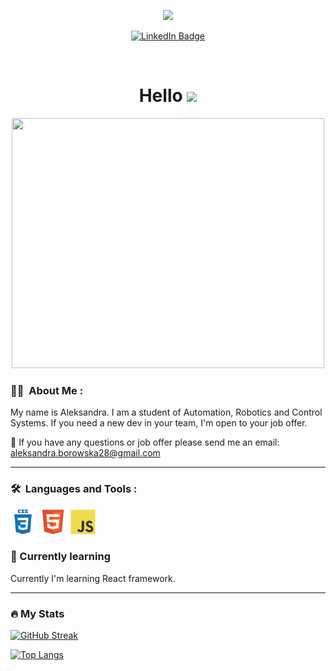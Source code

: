 
<p align="center"><img src="https://media.giphy.com/media/L1R1tvI9svkIWwpVYr/giphy.gif" width="300"/></p>
<p align="center">
<a href="https://www.linkedin.com/in/kakbar"><img src="https://img.shields.io/badge/LinkedIn-blue?style=for-the-badge&logo=linkedin&logoColor=white" alt="LinkedIn Badge"></a>
</p>
 <p align="center"><img src="https://komarev.com/ghpvc/?username=Ola2808-Boro&style=flat-square&color=blue" alt=""></p>


<h1 align="center">Hello <img src="https://media.giphy.com/media/hvRJCLFzcasrR4ia7z/giphy.gif" width="30px"></h1>
<p align="center"><img src="https://media.giphy.com/media/SWoSkN6DxTszqIKEqv/giphy.gif" width="500" height="400"  /></p>

### 🙍‍♀️ &nbsp;About Me :

My name is Aleksandra. I am a student of Automation, Robotics and Control Systems. If you need a new dev in your team, I'm open to your job offer.


📩 If you have any questions or job offer please send me an email: aleksandra.borowska28@gmail.com

_______

### 🛠 &nbsp;Languages and Tools :

<p>
<img src="https://github.com/devicons/devicon/blob/master/icons/css3/css3-plain-wordmark.svg"  title="CSS3" alt="CSS" width="40" height="40"/>&nbsp;
<img src="https://github.com/devicons/devicon/blob/master/icons/html5/html5-original.svg" title="HTML5" alt="HTML" width="40" height="40"/>&nbsp;
<img src="https://github.com/devicons/devicon/blob/master/icons/javascript/javascript-original.svg" title="JavaScript" alt="JavaScript" width="40" height="40"/>&nbsp;
</p>

### 📖 Currently learning

Currently I'm learning React framework. 
_________

### 🔥 My Stats
[![GitHub Streak](http://github-readme-streak-stats.herokuapp.com?user=Ola2808-Boro&date_format=M%20j%5B%2C%20Y%5D)](https://git.io/streak-stats)

[![Top Langs](https://github-readme-stats.vercel.app/api/top-langs/?username=Ola2808-Boro&layout=compact&theme=vision-friendly-light)](https://github.com/Ola2808-Boro/github-readme-stats)

